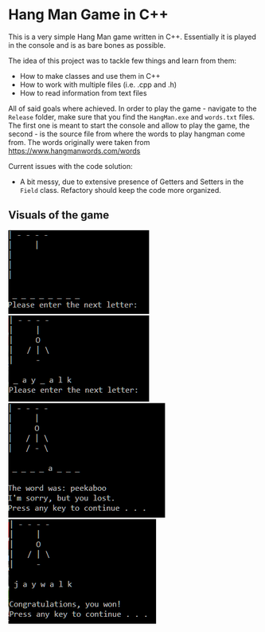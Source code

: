 # Hang Man Game in C++

This is a very simple Hang Man game written in C++. Essentially it is played in the console and is as bare bones as possible.

The idea of this project was to tackle few things and learn from them:

* How to make classes and use them in C++
* How to work with multiple files (i.e. .cpp and .h)
* How to read information from text files

All of said goals where achieved. In order to play the game - navigate to the `Release` folder, make sure that you find the `HangMan.exe` and `words.txt` files. The first one is meant to start the console and allow to play the game, the second - is the source file from where the words to play hangman come from. The words originally were taken from https://www.hangmanwords.com/words

Current issues with the code solution:
* A bit messy, due to extensive presence of Getters and Setters in the `Field` class. Refactory should keep the code more organized.

## Visuals of the game

![](https://github.com/Si-ja/HangMan-with-CPP/blob/master/Visuals/StartScreen.PNG?raw=true "Game Start")
![](https://github.com/Si-ja/HangMan-with-CPP/blob/master/Visuals/MidGame.PNG?raw=true "Mid Game")
![](https://github.com/Si-ja/HangMan-with-CPP/blob/master/Visuals/GameOver.PNG?raw=true "Game Over")
![](https://github.com/Si-ja/HangMan-with-CPP/blob/master/Visuals/GameWon.PNG?raw=true "Game Won")

